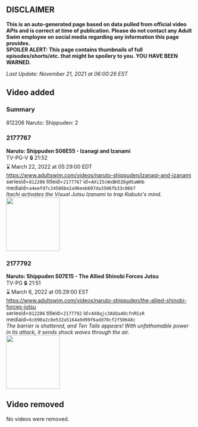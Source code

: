 ## DISCLAIMER
**This is an auto-generated page based on data pulled from official video APIs and is correct at time of publication. Please do not contact any Adult Swim employee on social media regarding any information this page provides.**  
**SPOILER ALERT: This page contains thumbnails of full episodes/shorts/etc. that might be spoilery to you. YOU HAVE BEEN WARNED.**  

_Last Update: November 21, 2021 at 06:00:26 EST_
## Video added
### Summary
812206 Naruto: Shippuden: 2  
### 2177767
**Naruto: Shippuden S06E55 - Izanagi and Izanami**  
TV-PG-V 🔒 21:52  
⌛ March 22, 2022 at 05:29:00 EDT  
https://www.adultswim.com/videos/naruto-shippuden/izanagi-and-izanami  
seriesid=`812206` titleid=`2177767` id=`AXiI5cWxBH5Z6gH5aWHb` mediaid=`a4eefd7c24586be2a96eeb607da3506fb33c06b7`  
_Itachi activates the Visual Jutsu Izanami to trap Kabuto's mind._  
<a href="https://media.cdn.adultswim.com/uploads/20210331/thumbnails/2_213311127397-NarutoShippuden_338_IzanagiAndIzanami.jpg"><img src="https://media.cdn.adultswim.com/uploads/20210331/thumbnails/2_213311127397-NarutoShippuden_338_IzanagiAndIzanami.jpg" height="144px" /></a>
### 2177792
**Naruto: Shippuden S07E15 - The Allied Shinobi Forces Jutsu**  
TV-PG 🔒 21:51  
⌛ March 6, 2022 at 05:29:00 EST  
https://www.adultswim.com/videos/naruto-shippuden/the-allied-shinobi-forces-jutsu  
seriesid=`812206` titleid=`2177792` id=`AX0qjc3AUQa40cfnRSsR` mediaid=`6c690a2c8e532a5164a9d99f6add70cf2f50648c`  
_The barrier is shattered, and Ten Tails appears! With unfathomable power in its attack, it sends shock waves through the air._  
<a href="https://media.cdn.adultswim.com/uploads/20211119/thumbnails/2_2111191138155-NarutoShippuden_363_TheAlliedShinobiForcesJutsu.png"><img src="https://media.cdn.adultswim.com/uploads/20211119/thumbnails/2_2111191138155-NarutoShippuden_363_TheAlliedShinobiForcesJutsu.png" height="144px" /></a>
## Video removed
No videos were removed.  
